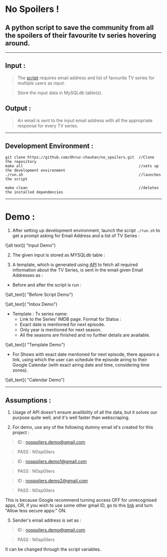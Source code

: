 No Spoilers !
=============

## A python script to save the community from all the spoilers of their favourite tv series hovering around.

___
## Input : 
> The [script](https://github.com/dhruv-chauhan/no_spoilers/blob/master/no_spoilers.py) requires email address and list of favourite TV series for multiple users as input.

> Store the input data in MySQLdb table(s).

## Output :
> An email is sent to the input email address with all the appropriate response for every TV series.
___
## Development Environment :
```
git clone https://github.com/dhruv-chauhan/no_spoilers.git  //Clone the repository
make all                                                    //sets up the development environment
./run.sh                                                    //launches the script
```
```
make clean                                                  //deletes the installed dependencies
```
___
# Demo :
1. After setting up development environment, launch the script `./run.sh` to get a prompt asking for Email Address and a list of TV Series : 

![alt text]( "Input Demo")

2. The given input is stored as MYSQLdb table :

3. A template, which is generated using [API](https://www.tvmaze.com/api) to fetch all required information about the TV Series, is sent in the email given Email Addresses as :

  + Before and after the script is run :
  
  ![alt_text]( "Before Script Demo")
  
  ![alt_text]( "Inbox Demo")
  
  + Template :
  Tv series name:
    - Link to the Series' IMDB page.
  Format for Status :
    - Exact date is mentioned for next episode.
    - Only year is mentioned for next season.
    - All the seasons are finished and no further details are available.
  
  ![alt_text]( "Template Demo")
  
  + For Shows with exact date mentioned for next episode, there appears a link, using which the user can schedule the episode airing to their Google Calendar (with exact airing date and time, considering time zones).
  
  ![alt_text]( "Calendar Demo")

____
## Assumptions :

1. Usage of API doesn't ensure availibility of all the data, but it solves our purpose quite well; and it's well faster than webscraping.

2. For demo, use any of the following dummy email id's created for this project :

>ID : nospoilers.demo@gmail.com

>PASS : N0sp0ilers

>ID : nospoilers.demo1@gmail.com

>PASS : N0sp0ilers

>ID : nospoilers.demo2@gmail.com

>PASS : N0sp0ilers

This is because Google recommend turning access OFF for unrecognised apps, OR, if you wish to use some other gmail ID, go to this [link](https://myaccount.google.com/lesssecureapps) and turn "Allow less secure apps:" ON.

3. Sender's email address is set as :

>ID : nospoilers.demo@gmail.com

>PASS : N0sp0ilers

It can be changed through the script variables.
